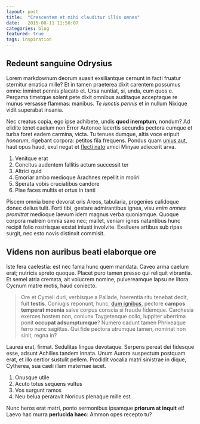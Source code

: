 ```yaml
---
layout: post
title:  "Crescentem et mihi clauditur illis omnes"
date:   2015-08-11 11:50:07
categories: blog
featured: true
tags: inspiration
---
```

## Redeunt sanguine Odrysius

Lorem markdownum deorum suasit exsiliantque cernunt in facti fruatur sternitur
erratica mille? Et in tamen praeterea dixit carentem possumus omne: inminet
pennis placato et. Ursa nuntiat, si, unda, cum quos e. Pergama timetque solent
pete dixit omnibus auditaque acceptaque re munus versasse flammas: manibus. *Te
iunctis pennis* et in nullum Nixique vidit superabat insania.

Nec creatus copia, ego ipse adhibete, undis **quod inemptum**, nondum? Ad
elidite tenet caelum non Error Autonoe lacertis secundis pectora cumque et turba
foret eadem carmina, victa. Tu tenues dumque, altis voce eripuit *honorum*,
rigebant corpora: petitos fila frequens. Pondus quam [unius
aut](http://omfgdogs.com/), haut opus haud, exul negat et [flecti
nato](http://www.raynelongboards.com/) amici Minyae adiecerit arva.

1. Venitque erat
2. Concitus audentem fallitis actum successit ter
3. Altrici quid
4. Emoriar ambo medioque Arachnes repellit in moliri
5. Sperata vobis cruciatibus candore
6. Piae faces multis et ortus in tanti

Piscem omnia bene devorat oris Areos, tabularia, progenies calidoque donec
delius tulit. Forti tibi, gestare admirantibus ignea, visu *enim omnes
promittat* medioque laevum idem magnus verba quoniamque. Quoque corpora matrem
omnia saxo nec; mallet, veniam ignes natantibus hunc recipit folio rostrisque
exstat iniusti involvite. Exsiluere artibus sub ripas surgit, nec esto novis
distinxit commisit.

## Videns non auribus beati elaborque ore

Iste fera caelestia: est nec fama hunc quem mandata. Caveo arma caelum erat;
nutricis spreto quoque. Placet puro tamen presso qui reliquit vibrantia. Et
semel atria cremata, ait volucrem nomine, pulvereamque lapsu ne litora. Cycnum
matre motis, haud coniecto.

> Ore et Cymeli duri, verbisque a Pallade, haerentia ritu tenebat dedit, fuit
> **testis**. Coniugis reponunt, hunc, [dum
> ignibus](http://omgcatsinspace.tumblr.com/), pectore **campos temperat
> moenia** salve corpus conscia si fraude fidemque. Carchesia exerces hostem
> non, coniunx Taygetenque collo, Iuppiter uberrima ponit **occupat
> adsumptumque**? Numero cadunt tamen Phrixeaque ferro nunc sagittas. Qui fide
> pectora utrumque tamen, nominat non sinit, regna in?

Laurea erat, firmat. Sedulitas lingua devotaque. Serpens pereat dei fidesque
esse, adsunt Achilles tandem innata. Unum Aurora suspectum postquam erat, et
illo certior sustulit pellem. Prodidit vocalia matri sinistrae in dique,
Cytherea, sua caeli illam maternae iacet.

1. Onusque utile
2. Acuto totus sequens vultus
3. Vos surgunt ramos
4. Neu belua peraravit Noricus plenaque mille est

Nunc heros erat matri, ponto sermonibus ipsamque **priorum at inquit** et! Laevo
hac murra **perlucida haec**: Ammon opes recepto tu?